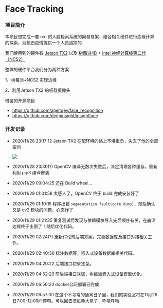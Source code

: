 # Face Tracking

### 项目简介

本项目想完成一套 n:n 的人脸检索系统的简易框架，结合相关硬件进行边缘计算的探索，为抗击疫情提供一个人员追踪的

我们使用到的硬件有 [Jetson TX2](https://developer.nvidia.com/embedded/jetson-tx2) 以及 [树莓派4B](https://www.raspberrypi.org/products/raspberry-pi-4-model-b/) + [Intel 神经计算棒第二代（NCS2）](https://ark.intel.com/content/www/us/en/ark/products/140109/intel-neural-compute-stick-2.html)



整体的硬件平台我们分为两种方案

1、树莓派+NCS2 实现边缘

2、利用Jetson TX2 的板载摄像头



借鉴的开源项目

- https://github.com/ageitgey/face_recognition
- https://github.com/deepinsight/insightface

###  开发记录

- 2020/11/28 23:17:12 Jetson TX2 在配环境的路上不堪重负，失去了他的全部空间

    ![](https://muyun-blog-pic.oss-cn-shanghai.aliyuncs.com/Hackathon1.jpg)

- 2020/11/28 23:30(?) OpenCV 编译无数次失败后，决定清理各种缓存，重新利用 pip3 编译安装  

- 2020/11/29 00:04:25 还在 Build wheel...

- 2020/11/29 01:01:58 太感人了，OpenCV 终于 build 完成安装好了

- 2020/11/29 01:10:15 程序出错 `segmentation fault(core dump)`，随后确认又是 cv2 模块的问题，心态炸了  

- 2020/11/29 01:21:35 重复测试后发现与依赖模块导入先后顺序有关，在崩溃边缘终于出图了！随后优化代码。  

- 2020/11/29 02:24(?) 重新讨论前后端方案，完善数据库及接口对接相关工作。  

- 2020/11/29 02:40:30 标注数据等，嵌入式设备数据库相关代码。 

- 2020/11/29 04:20:22 后端接口初步定型。  

- 2020/11/29 04:52:20 前后端接口联调，树莓派嵌入式设备模型优化。  

- 2020/11/29 06:56:20 docker公网部署已完成

- 2020/11/29 06:57:00 在这个不寻常的通宵日子里，我们的实验室将在11月29日7:00-12:00间停电。可以回去摸鱼睡大觉了，呼噜呼噜


